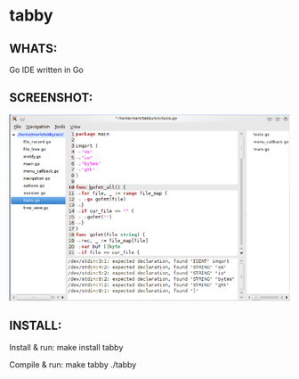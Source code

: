 tabby
======

WHATS:
------

  Go IDE written in Go

SCREENSHOT:
-----------

![tabby!](https://github.com/Nazgand/tabby/raw/gh-pages/snapshot.png "tabby!")

INSTALL:
--------
Install & run:
make install
tabby

Compile & run:
make tabby
./tabby
